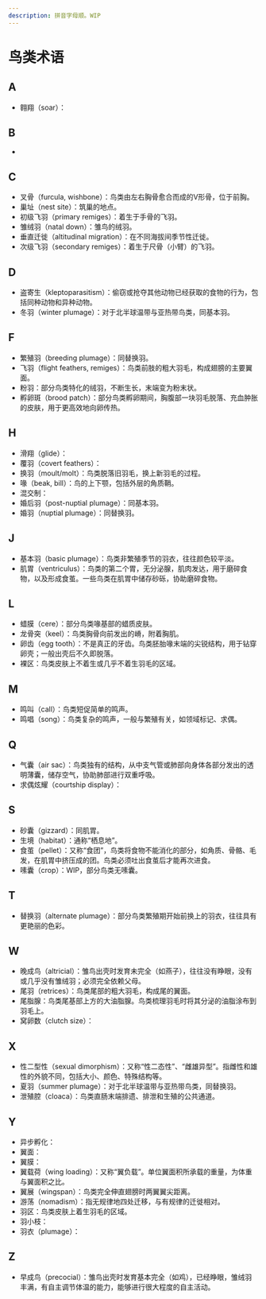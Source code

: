```yaml
---
description: 拼音字母顺。WIP
---
```


# 鸟类术语

## A

* 翱翔（soar）：

## B

* 
## C

* 叉骨（furcula, wishbone）：鸟类由左右胸骨愈合而成的V形骨，位于前胸。
* 巢址（nest site）：筑巢的地点。
* 初级飞羽（primary remiges）：着生于手骨的飞羽。
* 雏绒羽（natal down）：雏鸟的绒羽。
* 垂直迁徙（altitudinal migration）：在不同海拔间季节性迁徙。
* 次级飞羽（secondary remiges）：着生于尺骨（小臂）的飞羽。

## D

* 盗寄生（kleptoparasitism）：偷窃或抢夺其他动物已经获取的食物的行为，包括同种动物和异种动物。
* 冬羽（winter plumage）：对于北半球温带与亚热带鸟类，同基本羽。

## F

* 繁殖羽（breeding plumage）：同替换羽。
* 飞羽（flight feathers, remiges）：鸟类前肢的粗大羽毛，构成翅膀的主要翼面。
* 粉羽：部分鸟类特化的绒羽，不断生长，末端变为粉末状。
* 孵卵斑（brood patch）：部分鸟类孵卵期间，胸腹部一块羽毛脱落、充血肿胀的皮肤，用于更高效地向卵传热。

## H

* 滑翔（glide）：
* 覆羽（covert feathers）：
* 换羽（moult/molt）：鸟类脱落旧羽毛，换上新羽毛的过程。
* 喙（beak, bill）：鸟的上下颚，包括外层的角质鞘。
* 混交制：
* 婚后羽（post-nuptial plumage）：同基本羽。
* 婚羽（nuptial plumage）：同替换羽。

## J

* 基本羽（basic plumage）：鸟类非繁殖季节的羽衣，往往颜色较平淡。
* 肌胃（ventriculus）：鸟类的第二个胃，无分泌腺，肌肉发达，用于磨碎食物，以及形成食茧。一些鸟类在肌胃中储存砂砾，协助磨碎食物。

## L

* 蜡膜（cere）：部分鸟类喙基部的蜡质皮肤。
* 龙骨突（keel）：鸟类胸骨向前发出的嵴，附着胸肌。
* 卵齿（egg tooth）：不是真正的牙齿。鸟类胚胎喙末端的尖锐结构，用于钻穿卵壳；一般出壳后不久即脱落。
* 裸区：鸟类皮肤上不着生或几乎不着生羽毛的区域。

## M

* 鸣叫（call）：鸟类短促简单的鸣声。
* 鸣唱（song）：鸟类复杂的鸣声，一般与繁殖有关，如领域标记、求偶。

## Q

* 气囊（air sac）：鸟类独有的结构，从中支气管或肺部向身体各部分发出的透明薄囊，储存空气，协助肺部进行双重呼吸。
* 求偶炫耀（courtship display）：

## S

* 砂囊（gizzard）：同肌胃。
* 生境（habitat）：通称“栖息地”。
* 食茧（pellet）：又称“食团”，鸟类将食物不能消化的部分，如角质、骨骼、毛发，在肌胃中挤压成的团。鸟类必须吐出食茧后才能再次进食。
* 嗉囊（crop）：WIP，部分鸟类无嗉囊。

## T

* 替换羽（alternate plumage）：部分鸟类繁殖期开始前换上的羽衣，往往具有更艳丽的色彩。

## W

* 晚成鸟（altricial）：雏鸟出壳时发育未完全（如燕子），往往没有睁眼，没有或几乎没有雏绒羽；必须完全依赖父母。
* 尾羽（retrices）：鸟类尾部的粗大羽毛，构成尾的翼面。
* 尾脂腺：鸟类尾基部上方的大油脂腺。鸟类梳理羽毛时将其分泌的油脂涂布到羽毛上。
* 窝卵数（clutch size）：

## X

* 性二型性（sexual dimorphism）：又称“性二态性”、“雌雄异型”。指雌性和雄性的外貌不同，包括大小、颜色、特殊结构等。
* 夏羽（summer plumage）：对于北半球温带与亚热带鸟类，同替换羽。
* 泄殖腔（cloaca）：鸟类直肠末端排遗、排泄和生殖的公共通道。

## Y

* 异步孵化：
* 翼面：
* 翼膜：
* 翼载荷（wing loading）：又称“翼负载”。单位翼面积所承载的重量，为体重与翼面积之比。
* 翼展（wingspan）：鸟类完全伸直翅膀时两翼翼尖距离。
* 游荡（nomadism）：指无规律地四处迁移，与有规律的迁徙相对。
* 羽区：鸟类皮肤上着生羽毛的区域。
* 羽小枝：
* 羽衣（plumage）：

## Z

* 早成鸟（precocial）：雏鸟出壳时发育基本完全（如鸡），已经睁眼，雏绒羽丰满，有自主调节体温的能力，能够进行很大程度的自主活动。

